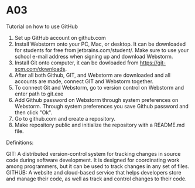 # A03
Tutorial on how to use GitHub

1. Set up GitHub account on github.com
2. Install Webstorm onto your PC, Mac, or desktop. It can be downloaded for students for free from jetbrains.com/student/.  Make sure to use your school e-mail address when signing up and download Webstorm.
3. Install Git onto computer, it can be dowloaded from https://git-scm.com/downloads.
4. After all both Github, GIT, and Webstorm are downloaded and all accounts are made, connect GIT and Webstorm together. 
5. To connect Git and Webstorm, go to version control on Webstorm and enter path to git.exe
6. Add Github password on Webstorm through system preferences on Webstorm. Through system preferences you save Github password and then click "Ok".
7. Go to github.com and create a repository. 
8. Make repository public and initialize the repository with a README.md file.

Definitions: 

GIT: A distributed version-control system for tracking changes in source code during software development. It is designed for coordinating work among programmers, but it can be used to track changes in any set of files.
GITHUB: A website and cloud-based service that helps developers store and manage their code, as well as track and control changes to their code.